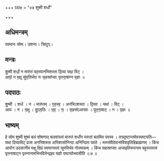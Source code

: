 +++
title = "०७ शुष्मी शर्धो"

+++
## अधिमन्त्रम्
पवमानः सोमः। उशनाः। त्रिष्टुप्।

## मन्त्रः
शु॒ष्मी शर्धो॒ न मारु॑तं पव॒स्वान॑भिशस्ता दि॒व्या यथा॒ विट् ।  
आपो॒ न म॒क्षू सु॑म॒तिर्भ॑वा नः स॒हस्रा॑प्साः पृतना॒षाण्न य॒ज्ञः ॥

## पदपाठः
शु॒ष्मी । शर्धः॑ । न । मारु॑तम् । प॒व॒स्व॒ । अन॑भिऽशस्ता । दि॒व्या । यथा॑ । विट् ।  
आपः॑ । न । म॒क्षु । सु॒ऽम॒तिः । भ॒व॒ । नः॒ । स॒हस्र॑ऽअप्साः । पृ॒त॒ना॒षाट् । न । य॒ज्ञः ॥

## भाष्यम्
हे सोम शुष्मी शुष्मं बलं शोषणात् बलवांस्त्वं मारुतं शर्धोन मरुतां बलमिव पवस्व । तत्रदृष्टान्तमेवस्पष्टयति—यथा दिव्याविट् प्रजा अनभिशस्ता अभिशासोनिन्दा अनिन्दिता पवते । मरुतोवैदेवानांविशइतिहिब्राह्मणम् । किंच आपोन उदकानीव मक्षु क्षिप्रं पवमानस्त्वं सुमतिर्भव नोस्माकम् । किंच सहस्राप्साः अप्सइतिरूपनाम बहुरूपस्त्वं पृतनाषाट्न पृतनानामभिभवितेन्द्रइव यज्ञो यष्टव्योभवसीति ॥ ७ ॥